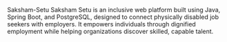 Saksham-Setu
Saksham Setu is an inclusive web platform built using Java, Spring Boot, and PostgreSQL, designed to connect physically disabled job seekers with employers. It empowers individuals through dignified employment while helping organizations discover skilled, capable talent.
